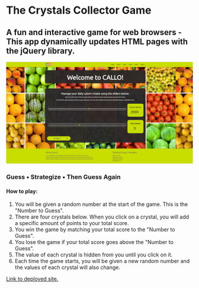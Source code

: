# The Crystals Collector Game

## A fun and interactive game for web browsers - This app dynamically updates HTML pages with the jQuery library.

![Image of Crystal Collector Game Landing Page](https://github.com/qgwright/Group-Project-2/blob/master/public/images/callo-homepage.png)

### Guess • Strategize • Then Guess Again

#### How to play:
1. You will be given a random number at the start of the game. This is the "Number to Guess".
2. There are four crystals below. When you click on a crystal, you will add a specific amount of points to your total score.
3. You win the game by matching your total score to the "Number to Guess".
4. You lose the game if your total score goes above the "Number to Guess".
5. The value of each crystal is hidden from you until you click on it.
6. Each time the game starts, you will be given a new random number and the values of each crystal will also change.


[Link to deployed site.](https://swissfink.github.io/Unit-4-Game/)